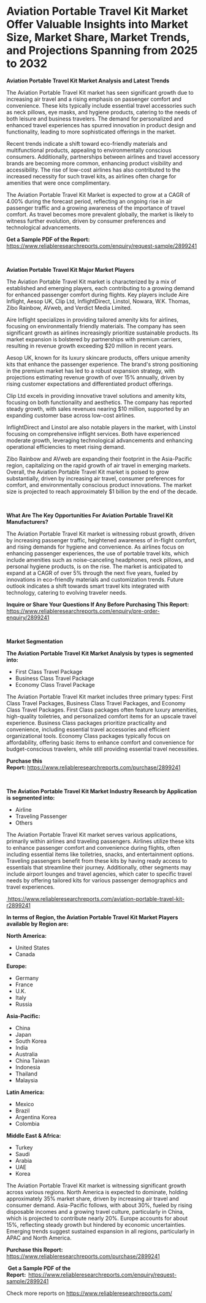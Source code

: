 <p><h1>Aviation Portable Travel Kit Market Offer Valuable Insights into Market Size, Market Share, Market Trends, and Projections Spanning from 2025 to 2032</h1></p><p><strong>Aviation Portable Travel Kit Market Analysis and Latest Trends</strong></p>
<p><p>The Aviation Portable Travel Kit market has seen significant growth due to increasing air travel and a rising emphasis on passenger comfort and convenience. These kits typically include essential travel accessories such as neck pillows, eye masks, and hygiene products, catering to the needs of both leisure and business travelers. The demand for personalized and enhanced travel experiences has spurred innovation in product design and functionality, leading to more sophisticated offerings in the market.</p><p>Recent trends indicate a shift toward eco-friendly materials and multifunctional products, appealing to environmentally conscious consumers. Additionally, partnerships between airlines and travel accessory brands are becoming more common, enhancing product visibility and accessibility. The rise of low-cost airlines has also contributed to the increased necessity for such travel kits, as airlines often charge for amenities that were once complimentary.</p><p>The Aviation Portable Travel Kit Market is expected to grow at a CAGR of 4.00% during the forecast period, reflecting an ongoing rise in air passenger traffic and a growing awareness of the importance of travel comfort. As travel becomes more prevalent globally, the market is likely to witness further evolution, driven by consumer preferences and technological advancements.</p></p>
<p><strong>Get a Sample PDF of the Report:&nbsp;</strong> <a href="https://www.reliableresearchreports.com/enquiry/request-sample/2899241?utm_campaign=2298&utm_medium=2&utm_source=Github&utm_content=ia&utm_term=15032025&utm_id=aviation-portable-travel-kit">https://www.reliableresearchreports.com/enquiry/request-sample/2899241</a></p>
<p>&nbsp;</p>
<p><strong>Aviation Portable Travel Kit Major Market Players</strong></p>
<p><p>The Aviation Portable Travel Kit market is characterized by a mix of established and emerging players, each contributing to a growing demand for enhanced passenger comfort during flights. Key players include Aire Inflight, Aesop UK, Clip Ltd, InflightDirect, Linstol, Nowara, W.K. Thomas, Zibo Rainbow, AVweb, and Verdict Media Limited.</p><p>Aire Inflight specializes in providing tailored amenity kits for airlines, focusing on environmentally friendly materials. The company has seen significant growth as airlines increasingly prioritize sustainable products. Its market expansion is bolstered by partnerships with premium carriers, resulting in revenue growth exceeding $20 million in recent years.</p><p>Aesop UK, known for its luxury skincare products, offers unique amenity kits that enhance the passenger experience. The brand's strong positioning in the premium market has led to a robust expansion strategy, with projections estimating revenue growth of over 15% annually, driven by rising customer expectations and differentiated product offerings.</p><p>Clip Ltd excels in providing innovative travel solutions and amenity kits, focusing on both functionality and aesthetics. The company has reported steady growth, with sales revenues nearing $10 million, supported by an expanding customer base across low-cost airlines.</p><p>InflightDirect and Linstol are also notable players in the market, with Linstol focusing on comprehensive inflight services. Both have experienced moderate growth, leveraging technological advancements and enhancing operational efficiencies to meet rising demand.</p><p>Zibo Rainbow and AVweb are expanding their footprint in the Asia-Pacific region, capitalizing on the rapid growth of air travel in emerging markets. Overall, the Aviation Portable Travel Kit market is poised to grow substantially, driven by increasing air travel, consumer preferences for comfort, and environmentally conscious product innovations. The market size is projected to reach approximately $1 billion by the end of the decade.</p></p>
<p>&nbsp;</p>
<p><strong>What Are The Key Opportunities For Aviation Portable Travel Kit Manufacturers?</strong></p>
<p><p>The Aviation Portable Travel Kit market is witnessing robust growth, driven by increasing passenger traffic, heightened awareness of in-flight comfort, and rising demands for hygiene and convenience. As airlines focus on enhancing passenger experiences, the use of portable travel kits, which include amenities such as noise-canceling headphones, neck pillows, and personal hygiene products, is on the rise. The market is anticipated to expand at a CAGR of over 5% through the next five years, fueled by innovations in eco-friendly materials and customization trends. Future outlook indicates a shift towards smart travel kits integrated with technology, catering to evolving traveler needs.</p></p>
<p><strong>Inquire or Share Your Questions If Any Before Purchasing This Report:</strong> <a href="https://www.reliableresearchreports.com/enquiry/pre-order-enquiry/2899241?utm_campaign=2298&utm_medium=2&utm_source=Github&utm_content=ia&utm_term=15032025&utm_id=aviation-portable-travel-kit">https://www.reliableresearchreports.com/enquiry/pre-order-enquiry/2899241</a></p>
<p>&nbsp;</p>
<p><strong>Market Segmentation</strong></p>
<p><strong>The Aviation Portable Travel Kit Market Analysis by types is segmented into:</strong></p>
<p><ul><li>First Class Travel Package</li><li>Business Class Travel Package</li><li>Economy Class Travel Package</li></ul></p>
<p><p>The Aviation Portable Travel Kit market includes three primary types: First Class Travel Packages, Business Class Travel Packages, and Economy Class Travel Packages. First Class packages often feature luxury amenities, high-quality toiletries, and personalized comfort items for an upscale travel experience. Business Class packages prioritize practicality and convenience, including essential travel accessories and efficient organizational tools. Economy Class packages typically focus on affordability, offering basic items to enhance comfort and convenience for budget-conscious travelers, while still providing essential travel necessities.</p></p>
<p><strong>Purchase this Report:&nbsp;</strong><a href="https://www.reliableresearchreports.com/purchase/2899241?utm_campaign=2298&utm_medium=2&utm_source=Github&utm_content=ia&utm_term=15032025&utm_id=aviation-portable-travel-kit">https://www.reliableresearchreports.com/purchase/2899241</a></p>
<p>&nbsp;</p>
<p><strong>The Aviation Portable Travel Kit Market Industry Research by Application is segmented into:</strong></p>
<p><ul><li>Airline</li><li>Traveling Passenger</li><li>Others</li></ul></p>
<p><p>The Aviation Portable Travel Kit market serves various applications, primarily within airlines and traveling passengers. Airlines utilize these kits to enhance passenger comfort and convenience during flights, often including essential items like toiletries, snacks, and entertainment options. Traveling passengers benefit from these kits by having ready access to essentials that streamline their journey. Additionally, other segments may include airport lounges and travel agencies, which cater to specific travel needs by offering tailored kits for various passenger demographics and travel experiences.</p></p>
<p><a href="https://www.reliableresearchreports.com/aviation-portable-travel-kit-r2899241?utm_campaign=2298&utm_medium=2&utm_source=Github&utm_content=ia&utm_term=15032025&utm_id=aviation-portable-travel-kit">&nbsp;https://www.reliableresearchreports.com/aviation-portable-travel-kit-r2899241</a></p>
<p><strong>In terms of Region, the Aviation Portable Travel Kit Market Players available by Region are:</strong></p>
<p>
    <p> <strong> North America: </strong>
        <ul>
            <li>United States</li>
            <li>Canada</li>
        </ul>
        </p> 
    <p> <strong> Europe: </strong>
        <ul>
            <li>Germany</li>
            <li>France</li>
            <li>U.K.</li>
            <li>Italy</li>
            <li>Russia</li>
        </ul>
        </p> 
    <p> <strong> Asia-Pacific: </strong>
        <ul>
            <li>China</li>
            <li>Japan</li>
            <li>South Korea</li>
            <li>India</li>
            <li>Australia</li>
            <li>China Taiwan</li>
            <li>Indonesia</li>
            <li>Thailand</li>
            <li>Malaysia</li>
        </ul>
        </p> 
    <p> <strong> Latin America: </strong>
        <ul>
            <li>Mexico</li>
            <li>Brazil</li>
            <li>Argentina Korea</li>
            <li>Colombia</li>
        </ul>
        </p> 
    <p> <strong> Middle East & Africa: </strong>
        <ul>
            <li>Turkey</li>
            <li>Saudi</li>
            <li>Arabia</li>
            <li>UAE</li>
            <li>Korea</li>
        </ul>
    </p>
    </p>
<p><p>The Aviation Portable Travel Kit market is witnessing significant growth across various regions. North America is expected to dominate, holding approximately 35% market share, driven by increasing air travel and consumer demand. Asia-Pacific follows, with about 30%, fueled by rising disposable incomes and a growing travel culture, particularly in China, which is projected to contribute nearly 20%. Europe accounts for about 15%, reflecting steady growth but hindered by economic uncertainties. Emerging trends suggest sustained expansion in all regions, particularly in APAC and North America.</p></p>
<p><strong>Purchase this Report: </strong><a href="https://www.reliableresearchreports.com/purchase/2899241?utm_campaign=2298&utm_medium=2&utm_source=Github&utm_content=ia&utm_term=15032025&utm_id=aviation-portable-travel-kit">https://www.reliableresearchreports.com/purchase/2899241</a></p>
<p>&nbsp;<strong>Get a Sample PDF of the Report:&nbsp;&nbsp;</strong><a href="https://www.reliableresearchreports.com/enquiry/request-sample/2899241?utm_campaign=2298&utm_medium=2&utm_source=Github&utm_content=ia&utm_term=15032025&utm_id=aviation-portable-travel-kit">https://www.reliableresearchreports.com/enquiry/request-sample/2899241</a></p>
<p><strong></strong></p>
<p>Check more reports on <a href="https://www.reliableresearchreports.com/?utm_campaign=2298&utm_medium=2&utm_source=Github&utm_content=ia&utm_term=15032025&utm_id=aviation-portable-travel-kit">https://www.reliableresearchreports.com/</a></p>